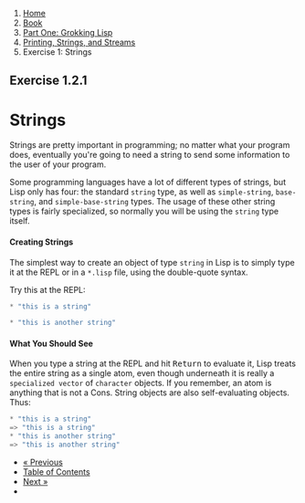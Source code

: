 <ol class="breadcrumb">
  <li><a href="/">Home</a></li>
  <li><a href="/book/">Book</a></li>
  <li><a href="/book/1-0-0-overview/">Part One: Grokking Lisp</a></li>
  <li><a href="/book/1-02-00-input-output/">Printing, Strings, and Streams</a></li>
  <li class="active">Exercise 1: Strings</li>
</ol>

## Exercise 1.2.1

# Strings

Strings are pretty important in programming; no matter what your program does, eventually you're going to need a string to send some information to the user of your program.

Some programming languages have a lot of different types of strings, but Lisp only has four: the standard `string` type, as well as `simple-string`, `base-string`, and `simple-base-string` types.  The usage of these other string types is fairly specialized, so normally you will be using the `string` type itself.

#### Creating Strings

The simplest way to create an object of type `string` in Lisp is to simply type it at the REPL or in a `*.lisp` file, using the double-quote syntax.

Try this at the REPL:

```lisp
* "this is a string"

* "this is another string"
```

#### What You Should See

When you type a string at the REPL and hit <kbd>Return</kbd> to evaluate it, Lisp treats the entire string as a single atom, even though underneath it is really a `specialized vector` of `character` objects.  If you remember, an atom is anything that is not a Cons.  String objects are also self-evaluating objects.  Thus:

```lisp
* "this is a string"
=> "this is a string"
* "this is another string"
=> "this is another string"
```

<ul class="pager">
  <li class="previous"><a href="/book/1-02-00-input-output/">&laquo; Previous</a></li>
  <li><a href="/book/">Table of Contents</a></li>
  <li class="next"><a href="/book/1-02-02-more-strings/">Next &raquo;</a><li>
</ul>
